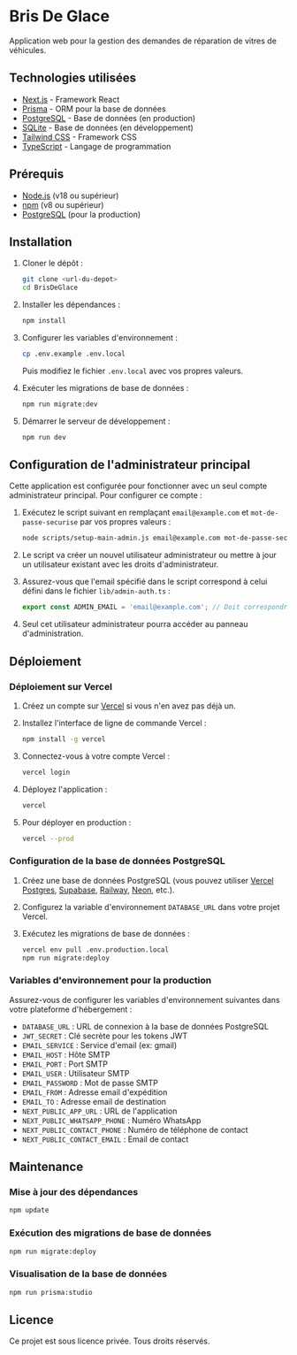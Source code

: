 # Bris De Glace

Application web pour la gestion des demandes de réparation de vitres de véhicules.

## Technologies utilisées

- [Next.js](https://nextjs.org/) - Framework React
- [Prisma](https://www.prisma.io/) - ORM pour la base de données
- [PostgreSQL](https://www.postgresql.org/) - Base de données (en production)
- [SQLite](https://www.sqlite.org/) - Base de données (en développement)
- [Tailwind CSS](https://tailwindcss.com/) - Framework CSS
- [TypeScript](https://www.typescriptlang.org/) - Langage de programmation

## Prérequis

- [Node.js](https://nodejs.org/) (v18 ou supérieur)
- [npm](https://www.npmjs.com/) (v8 ou supérieur)
- [PostgreSQL](https://www.postgresql.org/) (pour la production)

## Installation

1. Cloner le dépôt :
   ```bash
   git clone <url-du-depot>
   cd BrisDeGlace
   ```

2. Installer les dépendances :
   ```bash
   npm install
   ```

3. Configurer les variables d'environnement :
   ```bash
   cp .env.example .env.local
   ```
   Puis modifiez le fichier `.env.local` avec vos propres valeurs.

4. Exécuter les migrations de base de données :
   ```bash
   npm run migrate:dev
   ```

5. Démarrer le serveur de développement :
   ```bash
   npm run dev
   ```

## Configuration de l'administrateur principal

Cette application est configurée pour fonctionner avec un seul compte administrateur principal. Pour configurer ce compte :

1. Exécutez le script suivant en remplaçant `email@example.com` et `mot-de-passe-securise` par vos propres valeurs :
   ```bash
   node scripts/setup-main-admin.js email@example.com mot-de-passe-securise
   ```

2. Le script va créer un nouvel utilisateur administrateur ou mettre à jour un utilisateur existant avec les droits d'administrateur.

3. Assurez-vous que l'email spécifié dans le script correspond à celui défini dans le fichier `lib/admin-auth.ts` :
   ```typescript
   export const ADMIN_EMAIL = 'email@example.com'; // Doit correspondre à l'email utilisé dans le script
   ```

4. Seul cet utilisateur administrateur pourra accéder au panneau d'administration.

## Déploiement

### Déploiement sur Vercel

1. Créez un compte sur [Vercel](https://vercel.com/) si vous n'en avez pas déjà un.

2. Installez l'interface de ligne de commande Vercel :
   ```bash
   npm install -g vercel
   ```

3. Connectez-vous à votre compte Vercel :
   ```bash
   vercel login
   ```

4. Déployez l'application :
   ```bash
   vercel
   ```

5. Pour déployer en production :
   ```bash
   vercel --prod
   ```

### Configuration de la base de données PostgreSQL

1. Créez une base de données PostgreSQL (vous pouvez utiliser [Vercel Postgres](https://vercel.com/docs/storage/vercel-postgres), [Supabase](https://supabase.com/), [Railway](https://railway.app/), [Neon](https://neon.tech/), etc.).

2. Configurez la variable d'environnement `DATABASE_URL` dans votre projet Vercel.

3. Exécutez les migrations de base de données :
   ```bash
   vercel env pull .env.production.local
   npm run migrate:deploy
   ```

### Variables d'environnement pour la production

Assurez-vous de configurer les variables d'environnement suivantes dans votre plateforme d'hébergement :

- `DATABASE_URL` : URL de connexion à la base de données PostgreSQL
- `JWT_SECRET` : Clé secrète pour les tokens JWT
- `EMAIL_SERVICE` : Service d'email (ex: gmail)
- `EMAIL_HOST` : Hôte SMTP
- `EMAIL_PORT` : Port SMTP
- `EMAIL_USER` : Utilisateur SMTP
- `EMAIL_PASSWORD` : Mot de passe SMTP
- `EMAIL_FROM` : Adresse email d'expédition
- `EMAIL_TO` : Adresse email de destination
- `NEXT_PUBLIC_APP_URL` : URL de l'application
- `NEXT_PUBLIC_WHATSAPP_PHONE` : Numéro WhatsApp
- `NEXT_PUBLIC_CONTACT_PHONE` : Numéro de téléphone de contact
- `NEXT_PUBLIC_CONTACT_EMAIL` : Email de contact

## Maintenance

### Mise à jour des dépendances

```bash
npm update
```

### Exécution des migrations de base de données

```bash
npm run migrate:deploy
```

### Visualisation de la base de données

```bash
npm run prisma:studio
```

## Licence

Ce projet est sous licence privée. Tous droits réservés.
